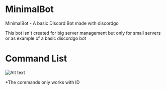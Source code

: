 # MinimalBot
MinimalBot - A basic Discord Bot made with discordgo

This bot isn't created for big server management but only for small servers or as example of a basic discordgo bot

# Command List

![Alt text](https://i.imgur.com/KmkhARr.png)

*The commands only works with ID
